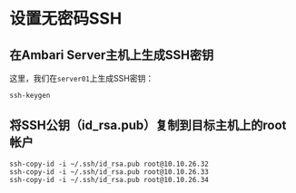 设置无密码SSH
================================================================================
## 在Ambari Server主机上生成SSH密钥
这里，我们在`server01`上生成SSH密钥：
```shell
ssh-keygen
```

## 将SSH公钥（id_rsa.pub）复制到目标主机上的root帐户
```shell
ssh-copy-id -i ~/.ssh/id_rsa.pub root@10.10.26.32
ssh-copy-id -i ~/.ssh/id_rsa.pub root@10.10.26.33
ssh-copy-id -i ~/.ssh/id_rsa.pub root@10.10.26.34
```